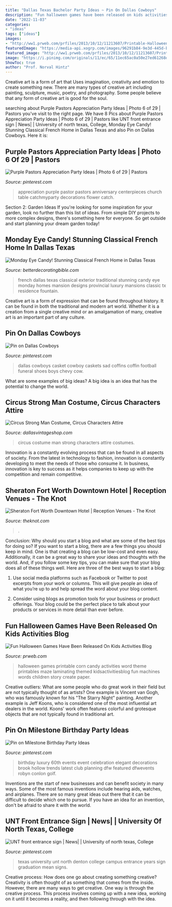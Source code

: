 ```yaml
---
title: "Dallas Texas Bachelor Party Ideas ~ Pin On Dallas Cowboys"
description: "Fun halloween games have been released on kids activities blog"
date: "2022-11-03"
categories:
- "ideas"
tags: ["ideas"]
images:
- "http://ww1.prweb.com/prfiles/2013/10/12/11213607/Printable-Halloween-Games-for-Kids-Candy-Corn-Themed.jpg"
featuredImage: "https://media-api.xogrp.com/images/96291b84-9e3d-445d-ba80-d47e3ee95739~rs_720.480"
featured_image: "http://ww1.prweb.com/prfiles/2013/10/12/11213607/Printable-Halloween-Games-for-Kids-Candy-Corn-Themed.jpg"
image: "https://i.pinimg.com/originals/11/ec/65/11ec65ac0a50e27ed61268d1aad96776.jpg"
ShowToc: true
author: "Prof. Norval Hintz"
---
```



Creative art is a form of art that Uses imagination, creativity and emotion to create something new. There are many types of creative art including painting, sculpture, music, poetry, and photography. Some people believe that any form of creative art is good for the soul.

	

		
searching about Purple Pastors Appreciation Party Ideas | Photo 6 of 29 | Pastors you've visit to the right page. We have 8 Pics about Purple Pastors Appreciation Party Ideas | Photo 6 of 29 | Pastors like UNT front entrance sign | News| | University of north texas, College, Monday Eye Candy! Stunning Classical French Home in Dallas Texas and also Pin on Dallas Cowboys. Here it is:
		
    
## Purple Pastors Appreciation Party Ideas | Photo 6 Of 29 | Pastors

<img loading=lazy src="https://i.pinimg.com/originals/11/ec/65/11ec65ac0a50e27ed61268d1aad96776.jpg" onerror="this.onerror=null;this.src='https://tse3.mm.bing.net/th?id=OIP._puRzVQNnY1gS08a7_agtwHaJ4&amp;pid=15.1';" alt="Purple Pastors Appreciation Party Ideas | Photo 6 of 29 | Pastors">

_Source: pinterest.com_

>appreciation purple pastor pastors anniversary centerpieces church table catchmyparty decorations flower catch. 

	

Section 2: Garden Ideas
If you're looking for some inspiration for your garden, look no further than this list of ideas. From simple DIY projects to more complex designs, there's something here for everyone. So get outside and start planning your dream garden today!

    
## Monday Eye Candy! Stunning Classical French Home In Dallas Texas

<img loading=lazy src="http://betterdecoratingbible.com/wp-content/uploads/2014/10/traditional-exterior-3.jpg" onerror="this.onerror=null;this.src='https://tse1.mm.bing.net/th?id=OIP.VuB-K5An-88L8BkvPl6gPAHaF6&amp;pid=15.1';" alt="Monday Eye Candy! Stunning Classical French Home in Dallas Texas">

_Source: betterdecoratingbible.com_

>french dallas texas classical exterior traditional stunning candy eye monday homes mansion designs provincial luxury mansions classic tx residence fountain. 

	

Creative art is a form of expression that can be found throughout history. It can be found in both the traditional and modern art world. Whether it is a creation from a single creative mind or an amalgamation of many, creative art is an important part of any culture.

    
## Pin On Dallas Cowboys

<img loading=lazy src="https://i.pinimg.com/736x/1f/2d/5e/1f2d5e09ffb9afc1c87fba2361b7ee00--dallas-cowboys-football-cow-boys.jpg" onerror="this.onerror=null;this.src='https://tse4.mm.bing.net/th?id=OIP.XUQdLbOw4zKu3NN7lm6vOwHaHa&amp;pid=15.1';" alt="Pin on Dallas Cowboys">

_Source: pinterest.com_

>dallas cowboys casket cowboy caskets sad coffins coffin football funeral shoes boys chevy cow. 

	

What are some examples of big ideas?
A big idea is an idea that has the potential to change the world.

    
## Circus Strong Man Costume, Circus Characters Attire

<img loading=lazy src="http://dallasvintageshop.com/wp-content/uploads/2018/07/Photo-Jul-23-5-44-05-PM.jpg" onerror="this.onerror=null;this.src='https://tse3.mm.bing.net/th?id=OIP.7ZNmpoViUlSQSzZCkPDlhQAAAA&amp;pid=15.1';" alt="Circus Strong Man Costume, Circus Characters Attire">

_Source: dallasvintageshop.com_

>circus costume man strong characters attire costumes. 

	

Innovation is a constantly evolving process that can be found in all aspects of society. From the latest in technology to fashion, innovation is constantly developing to meet the needs of those who consume it. In business, innovation is key to success as it helps companies to keep up with the competition and remain competitive.

    
## Sheraton Fort Worth Downtown Hotel | Reception Venues - The Knot

<img loading=lazy src="https://media-api.xogrp.com/images/96291b84-9e3d-445d-ba80-d47e3ee95739~rs_720.480" onerror="this.onerror=null;this.src='https://tse1.mm.bing.net/th?id=OIP.CF7yreHvtSZREdttXYS8mQHaE8&amp;pid=15.1';" alt="Sheraton Fort Worth Downtown Hotel | Reception Venues - The Knot">

_Source: theknot.com_

>. 

	

Conclusion: Why should you start a blog and what are some of the best tips for doing so?
If you want to start a blog, there are a few things you should keep in mind. One is that creating a blog can be low-cost and even easy. Additionally, it can be a great way to share your ideas and thoughts with the world. And, if you follow some key tips, you can make sure that your blog does all of these things well. Here are three of the best ways to start a blog:
1. Use social media platforms such as Facebook or Twitter to post excerpts from your work or columns. This will give people an idea of what you’re up to and help spread the word about your blog content.

2. Consider using blogs as promotion tools for your business or product offerings. Your blog could be the perfect place to talk about your products or services in more detail than ever before.

    
## Fun Halloween Games Have Been Released On Kids Activities Blog

<img loading=lazy src="http://ww1.prweb.com/prfiles/2013/10/12/11213607/Printable-Halloween-Games-for-Kids-Candy-Corn-Themed.jpg" onerror="this.onerror=null;this.src='https://tse4.mm.bing.net/th?id=OIP.vMEKn8I3VtpxkUdcsiGTbgHaJl&amp;pid=15.1';" alt="Fun Halloween Games Have Been Released On Kids Activities Blog">

_Source: prweb.com_

>halloween games printable corn candy activities word theme printables maze laminating themed kidsactivitiesblog fun machines words children story create paper. 

	

Creative outliers: What are some people who do great work in their field but are not typically thought of as artists?
One example is Vincent van Gogh, who was famously known for his "The Starry Night" painting. Another example is Jeff Koons, who is considered one of the most influential art dealers in the world. Koons' work often features colorful and grotesque objects that are not typically found in traditional art.

    
## Pin On Milestone Birthday Party Ideas

<img loading=lazy src="https://i.pinimg.com/originals/5a/0c/60/5a0c6079d49c0e7ca0625258edce7e9e.jpg" onerror="this.onerror=null;this.src='https://tse4.mm.bing.net/th?id=OIP.mMhg-cBB1hLTHXXDM_TfCgHaE8&amp;pid=15.1';" alt="Pin on Milestone Birthday Party Ideas">

_Source: pinterest.com_

>birthday luxury 60th events event celebration elegant decorations brook hollow trends latest club planning dfw featured dfwevents robyn conlon golf. 

	

Inventions are the start of new businesses and can benefit society in many ways. Some of the most famous inventions include hearing aids, watches, and airplanes. There are so many great ideas out there that it can be difficult to decide which one to pursue. If you have an idea for an invention, don't be afraid to share it with the world.

    
## UNT Front Entrance Sign | News| | University Of North Texas, College

<img loading=lazy src="https://i.pinimg.com/736x/f6/5a/49/f65a49d6a019eff95cd0bcb7719eb92b.jpg" onerror="this.onerror=null;this.src='https://tse1.mm.bing.net/th?id=OIP.QGc_jRKHBHuHdiLPyALVDwHaFM&amp;pid=15.1';" alt="UNT front entrance sign | News| | University of north texas, College">

_Source: pinterest.com_

>texas university unt north denton college campus entrance years sign graduation mean signs. 

	

Creative process: How does one go about creating something creative?
Creativity is often thought of as something that comes from the inside. However, there are many ways to get creative. One way is through the creative process. This process involves coming up with a new idea, working on it until it becomes a reality, and then following through with the idea.

